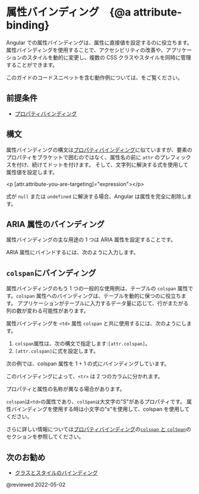 # 属性バインディング　{@a attribute-binding}

Angular での属性バインディングは、属性に直接値を設定するのに役立ちます。
属性バインディングを使用することで、アクセシビリティの改善や、アプリケーションのスタイルを動的に変更し、複数の CSS クラスやスタイルを同時に管理することができます。

<div class="alert is-helpful">

このガイドのコードスニペットを含む動作例については、<live-example></live-example>をご覧ください。

</div>

## 前提条件

- [プロパティバインディング](guide/property-binding)

## 構文

属性バインディングの構文は[プロパティバインディング](guide/property-binding)に似ていますが、要素のプロパティをブラケットで囲むのではなく、属性名の前に `attr` のプレフィックスを付け、続けてドットを付けます。
そして、文字列に解決する式を使用して属性値を設定します。

<code-example format="html" language="html">

&lt;p [attr.attribute-you-are-targeting]="expression"&gt;&lt;/p&gt;

</code-example>

<div class="alert is-helpful">

式が `null` または `undefined` に解決する場合、Angular は属性を完全に削除します。

</div>

## ARIA 属性のバインディング

属性バインディングの主な用途の 1 つは ARIA 属性を設定することです。

ARIA 属性にバインドするには、次のように入力します。

<code-example header="src/app/app.component.html" path="attribute-binding/src/app/app.component.html" region="attrib-binding-aria"></code-example>

<a id="colspan"></a>

## `colspan`にバインディング

属性バインディングのもう 1 つの一般的な使用例は、テーブルの `colspan` 属性です。`colspan` 属性へのバインディングは、テーブルを動的に保つのに役立ちます。 アプリケーションがテーブルに入力するデータ量に応じて、行がまたがる列の数が変わる可能性があります。

属性バインディングを `<td>` 属性 `colspan` と共に使用するには、次のようにします。
1. `colspan`属性は、次の構文で指定します:`[attr.colspan]`。
1. `[attr.colspan]`に式を設定します。

次の例では、colspan 属性を 1 + 1 の式にバインディングしています。

<code-example header="src/app/app.component.html" path="attribute-binding/src/app/app.component.html" region="colspan"></code-example>

このバインディングによって、`<tr>` は 2 つのカラムに分かれます。

<div class="alert is-helpful">

プロパティと属性の名称が異なる場合があります。

`colspan`は`<td>`の属性であり、`colSpanは`大文字の"S"があるプロパティです。
属性バインディングを使用する時は小文字の"s"を使用して、colspan を使用してください。

さらに詳しい情報については[プロパティバインディング](guide/property-binding)の[`colspan` と `colSpan`](guide/property-binding#colspan)のセクションを参照してください。

</div>

## 次のお勧め

- [クラスとスタイルのバインディング](guide/class-binding)

@reviewed 2022-05-02
